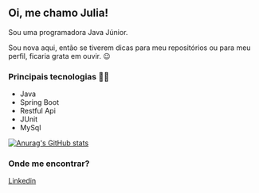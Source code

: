 ## Oi, me chamo Julia!

Sou uma programadora Java Júnior. 

Sou nova aqui, então se tiverem dicas para meu repositórios ou para meu perfil, ficaria grata em ouvir. :wink: 

### **Principais tecnologias :woman_technologist:**
- Java
- Spring Boot
- Restful Api
- JUnit
- MySql

  
[![Anurag's GitHub stats](httpsgithub-readme-stats.vercel.appapiusername=juhwiz&show_icons=true&theme=dark)](httpsgithub.com/anuraghazragithub-readme-stats)


### **Onde me encontrar?**

<a href="https://www.linkedin.com/in/julia-sim%C3%A3o-de-almeida-cruz-1a8a46199/" target="Linkedin">Linkedin</a>
